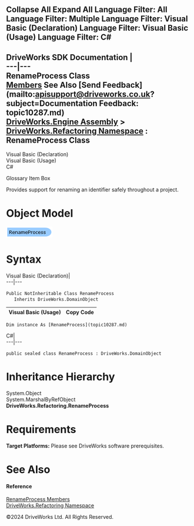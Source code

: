        

 Collapse All Expand All  Language Filter: All  Language Filter: Multiple  Language Filter: Visual Basic (Declaration) Language Filter: Visual Basic (Usage) Language Filter: C#  
---  
DriveWorks SDK Documentation  |   
---|---  
RenameProcess Class   
[Members](topic10288.md) See Also [Send Feedback](mailto:apisupport@driveworks.co.uk?subject=Documentation Feedback: topic10287.md)  
[DriveWorks.Engine Assembly](topic2156.md) > [DriveWorks.Refactoring Namespace](topic10266.md) : RenameProcess Class  
---  
  
Visual Basic (Declaration)    
Visual Basic (Usage)    
C# 

Glossary Item Box

Provides support for renaming an identifier safely throughout a project. 

# Object Model

![](dotnetdiagramimages/image516.png)

# Syntax

Visual Basic (Declaration)|   
---|---  
      
    
    Public NotInheritable Class RenameProcess 
       Inherits DriveWorks.DomainObject  
  
Visual Basic (Usage)| Copy Code  
---|---  
      
    
    Dim instance As [RenameProcess](topic10287.md)  
  
C#|   
---|---  
      
    
    public sealed class RenameProcess : DriveWorks.DomainObject   
  
# Inheritance Hierarchy

System.Object  
System.MarshalByRefObject  
**DriveWorks.Refactoring.RenameProcess**  


# Requirements

**Target Platforms:** Please see DriveWorks software prerequisites.

# See Also

#### Reference

[RenameProcess Members](topic10288.md)   
[DriveWorks.Refactoring Namespace](topic10266.md)

©2024 DriveWorks Ltd. All Rights Reserved.

